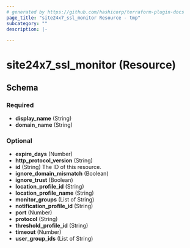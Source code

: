 ```yaml
---
# generated by https://github.com/hashicorp/terraform-plugin-docs
page_title: "site24x7_ssl_monitor Resource - tmp"
subcategory: ""
description: |-
  
---
```


# site24x7_ssl_monitor (Resource)





<!-- schema generated by tfplugindocs -->
## Schema

### Required

- **display_name** (String)
- **domain_name** (String)

### Optional

- **expire_days** (Number)
- **http_protocol_version** (String)
- **id** (String) The ID of this resource.
- **ignore_domain_mismatch** (Boolean)
- **ignore_trust** (Boolean)
- **location_profile_id** (String)
- **location_profile_name** (String)
- **monitor_groups** (List of String)
- **notification_profile_id** (String)
- **port** (Number)
- **protocol** (String)
- **threshold_profile_id** (String)
- **timeout** (Number)
- **user_group_ids** (List of String)


